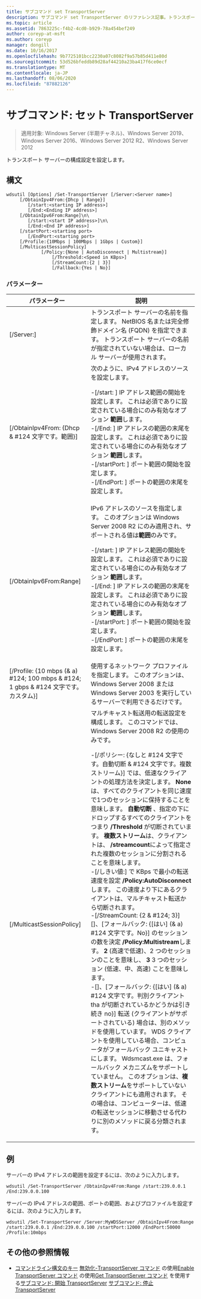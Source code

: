 ```yaml
---
title: サブコマンド set TransportServer
description: サブコマンド set TransportServer のリファレンス記事。トランスポートサーバーの構成設定を設定します。
ms.topic: article
ms.assetid: 7863225c-f4b2-4cd0-b929-78a454bef249
author: coreyp-at-msft
ms.author: coreyp
manager: dongill
ms.date: 10/16/2017
ms.openlocfilehash: 9b7725101bcc2230a07c8082f9a57b85d411e80d
ms.sourcegitcommit: 53d526bfeddb89d28af44210a23ba417f6ce0ecf
ms.translationtype: MT
ms.contentlocale: ja-JP
ms.lasthandoff: 08/06/2020
ms.locfileid: "87882126"
---
```

# <a name="subcommand-set-transportserver"></a>サブコマンド: セット TransportServer

> 適用対象: Windows Server (半期チャネル)、Windows Server 2019、Windows Server 2016、Windows Server 2012 R2、Windows Server 2012

トランスポート サーバーの構成設定を設定します。

## <a name="syntax"></a>構文
```
wdsutil [Options] /Set-TransportServer [/Server:<Server name>]
     [/ObtainIpv4From:{Dhcp | Range}]
        [/start:<starting IP address>]
        [/End:<Ending IP address>]
     [/ObtainIpv6From:Range]\n\
        [/start:<start IP address>]\n\
        [/End:<End IP address>]
     [/startPort:<starting port>
        [/EndPort:<starting port>
     [/Profile:{10Mbps | 100Mbps | 1Gbps | Custom}]
     [/MulticastSessionPolicy]
             [/Policy:{None | AutoDisconnect | Multistream}]
                 [/Threshold:<Speed in KBps>]
                 [/StreamCount:{2 | 3}]
                 [/Fallback:{Yes | No}]
```
### <a name="parameters"></a>パラメーター
|パラメーター|説明|
|-------|--------|
|[/Server:<Server name>]|トランスポート サーバーの名前を指定します。 NetBIOS 名または完全修飾ドメイン名 (FQDN) を指定できます。 トランスポート サーバーの名前が指定されていない場合は、ローカル サーバーが使用されます。|
|[/ObtainIpv4From: {Dhcp & #124 文字です。範囲}]|次のように、IPv4 アドレスのソースを設定します。<p>-[/start: <IP address> ] IP アドレス範囲の開始を設定します。 これは必須でありに設定されている場合にのみ有効なオプション **範囲**します。<br />-[/End: <IP address>] IP アドレスの範囲の末尾を設定します。 これは必須でありに設定されている場合にのみ有効なオプション **範囲**します。<br />-[/startPort: <port> ] ポート範囲の開始を設定します。<br />-[/EndPort: <port>] ポートの範囲の末尾を設定します。|
|[/ObtainIpv6From:Range]|IPv6 アドレスのソースを指定します。 このオプションは Windows Server 2008 R2 にのみ適用され、サポートされる値は**範囲**のみです。<p>-[/start: <IP address> ] IP アドレス範囲の開始を設定します。 これは必須でありに設定されている場合にのみ有効なオプション **範囲**します。<br />-[/End: <IP address>] IP アドレスの範囲の末尾を設定します。 これは必須でありに設定されている場合にのみ有効なオプション **範囲**します。<br />-[/startPort: <port> ] ポート範囲の開始を設定します。<br />-[/EndPort: <port>] ポートの範囲の末尾を設定します。|
|[/Profile: {10 mbps (& a) #124; 100 mbps & #124; 1 gbps & #124 文字です。カスタム}]|使用するネットワーク プロファイルを指定します。 このオプションは、Windows Server 2008 または Windows Server 2003 を実行しているサーバーで利用できるだけです。|
|[/MulticastSessionPolicy]|マルチキャスト転送用の転送設定を構成します。 このコマンドでは、Windows Server 2008 R2 の使用のみです。<p>-[/ポリシー: {なしと #124 文字です。自動切断 & #124 文字です。複数ストリーム}] では、低速なクライアントの処理方法を決定します。 **None**は、すべてのクライアントを同じ速度で1つのセッションに保持することを意味します。 **自動切断** 、指定の下にドロップするすべてのクライアントをつまり **/Threshold** が切断されています。 **複数ストリーム**は、クライアントは、 **/streamcount**によって指定された複数のセッションに分割されることを意味します。<br />-[/しきい値:<Speed in KBps>] で KBps で最小の転送速度を設定 **/Policy:AutoDisconnect**します。 この速度より下にあるクライアントは、マルチキャスト転送から切断されます。<br />-[/StreamCount: {2 & #124; 3}] []、[フォールバック: {[はい] (& a) #124 文字です。No}] のセッションの数を決定 **/Policy:Multistream**します。 **2** (高速で低速)、2 つのセッションのことを意味し、 **3** 3 つのセッション (低速、中、高速) ことを意味します。<br />-[]、[フォールバック: {[はい] (& a) #124 文字です。判別クライアント tha が切断されているかどうかは引き続き no}] 転送 (クライアントがサポートされている) 場合は、別のメソッドを使用しています。 WDS クライアントを使用している場合、コンピュータがフォールバック ユニキャストにします。 Wdsmcast.exe は、フォールバック メカニズムをサポートしていません。 このオプションは、**複数ストリーム**をサポートしていないクライアントにも適用されます。 その場合は、コンピューターは、低速の転送セッションに移動させる代わりに別のメソッドに戻る分類されます。|
## <a name="examples"></a>例
サーバーの IPv4 アドレスの範囲を設定するには、次のように入力します。
```
wdsutil /Set-TransportServer /ObtainIpv4From:Range /start:239.0.0.1 /End:239.0.0.100
```
サーバーの IPv4 アドレスの範囲、ポートの範囲、およびプロファイルを設定するには、次のように入力します。
```
wdsutil /Set-TransportServer /Server:MyWDSServer /ObtainIpv4From:Range /start:239.0.0.1 /End:239.0.0.100 /startPort:12000 /EndPort:50000 /Profile:10mbps
```
## <a name="additional-references"></a>その他の参照情報
- [コマンドライン構文のキー](command-line-syntax-key.md) 
[無効化-TransportServer コマンド](using-the-disable-transportserver-command.md) 
 の使用[Enable TransportServer コマンド](using-the-enable-transportserver-command.md) 
 の使用[Get TransportServer コマンド](using-the-get-transportserver-command.md) 
 を使用する[サブコマンド: 開始 TransportServer](subcommand-start-transportserver.md) 
[サブコマンド: 停止 TransportServer](subcommand-stop-transportserver.md)
